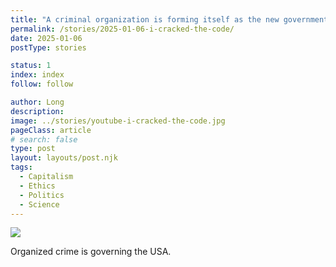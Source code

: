 ```yaml
---
title: "A criminal organization is forming itself as the new government of the USA"
permalink: /stories/2025-01-06-i-cracked-the-code/
date: 2025-01-06
postType: stories

status: 1
index: index
follow: follow

author: Long
description:
image: ../stories/youtube-i-cracked-the-code.jpg
pageClass: article
# search: false
type: post
layout: layouts/post.njk
tags:
  - Capitalism
  - Ethics
  - Politics
  - Science
---
```



<a href="https://youtu.be/t2wEtt5bgpg" target="_blank"><img src="/assets/images/articles/stories/youtube-i-cracked-the-code.jpg"></a>

Organized crime is governing the USA.

